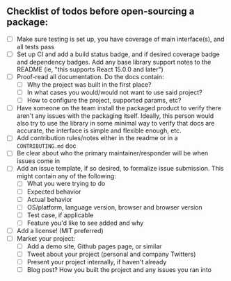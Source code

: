 ## Checklist of todos before open-sourcing a package:

- [ ] Make sure testing is set up, you have coverage of main interface(s), and all tests pass
- [ ] Set up CI and add a build status badge, and if desired coverage badge and dependency badges. Add any base library support notes to the README (ie, "this supports React 15.0.0 and later")
- [ ] Proof-read all documentation. Do the docs contain:
    - [ ] Why the project was built in the first place?
    - [ ] In what cases you would/would not want to use said project?
    - [ ] How to configure the project, supported params, etc?
- [ ] Have someone on the team install the packaged product to verify there aren't any issues with the packaging itself. Ideally, this person would also try to use the library in some minimal way to verify that docs are accurate, the interface is simple and flexible enough, etc.
- [ ] Add contribution rules/notes either in the readme or in a `CONTRIBUTING.md` doc
- [ ] Be clear about who the primary maintainer/responder will be when issues come in
- [ ] Add an issue template, if so desired, to formalize issue submission. This might contain any of the following: 
    - [ ] What you were trying to do
    - [ ] Expected behavior
    - [ ] Actual behavior
    - [ ] OS/platform, language version, browser and browser version
    - [ ] Test case, if applicable
    - [ ] Feature you'd like to see added and why
- [ ] Add a license! (MIT preferred)
- [ ] Market your project:
    - [ ] Add a demo site, Github pages page, or similar
    - [ ] Tweet about your project (personal and company Twitters)
    - [ ] Present your project internally, if haven't already
    - [ ] Blog post? How you built the project and any issues you ran into
